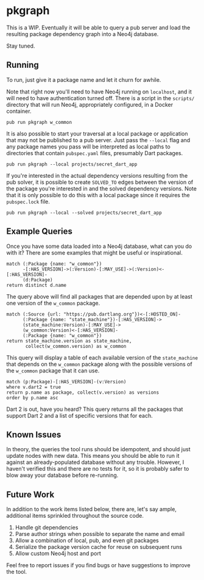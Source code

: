 # pkgraph

This is a WIP. Eventually it will be able to query a pub server and
load the resulting package dependency graph into a Neo4j database.

Stay tuned.

## Running

To run, just give it a package name and let it churn for awhile.

Note that right now you'll need to have Neo4j running on `localhost`,
and it will need to have authentication turned off. There is a script
in the `scripts/` directory that will run Neo4j, appropriately
configured, in a Docker container.

```shell
pub run pkgraph w_common
```

It is also possible to start your traversal at a local package or
application that may not be published to a pub server. Just pass
the `--local` flag and any package names you pass will be interpreted
as local paths to directories that contain `pubspec.yaml` files,
presumably Dart packages.

```shell
pub run pkgraph --local projects/secret_dart_app
```

If you're interested in the actual dependency versions resulting from the pub
solver, it is possible to create `SOLVED_TO` edges between the version of the
package you're interested in and the solved dependency versions. Note that it
is only possible to do this with a local package since it requires the
`pubspec.lock` file.

```shell
pub run pkgraph --local --solved projects/secret_dart_app
```

## Example Queries

Once you have some data loaded into a Neo4j database, what can you do
with it? There are some examples that might be useful or inspirational.

```cypher
match (:Package {name: "w_common"})
      -[:HAS_VERSION]->(:Version)-[:MAY_USE]->(:Version)<-[:HAS_VERSION]-
      (d:Package)
return distinct d.name
```

The query above will find all packages that are depended upon by at
least one version of the `w_common` package.

```cypher
match (:Source {url: "https://pub.dartlang.org"})<-[:HOSTED_ON]-
      (:Package {name: "state_machine"})-[:HAS_VERSION]->
      (state_machine:Version)-[:MAY_USE]->
      (w_common:Version)<-[:HAS_VERSION]-
      (:Package {name: "w_common"})
return state_machine.version as state_machine,
       collect(w_common.version) as w_common
```

This query will display a table of each available version of the
`state_machine` that depends on the `w_common` package along with the
possible versions of the `w_common` package that it can use.

```cypher
match (p:Package)-[:HAS_VERSION]-(v:Version)
where v.dart2 = true
return p.name as package, collect(v.version) as versions
order by p.name asc
```

Dart 2 is out, have you heard? This query returns all the packages
that support Dart 2 and a list of specific versions that for each.

## Known Issues

In theory, the queries the tool runs should be idempotent, and should
just update nodes with new data. This means you should be able to run
it against an already-populated database without any trouble. However,
I haven't verified this and there are no tests for it, so it is
probably safer to blow away your database before re-running.

## Future Work

In addition to the work items listed below, there are, let's say ample,
additional items sprinkled throughout the source code.

1. Handle git dependencies
2. Parse author strings when possible to separate the name and email
3. Allow a combination of local, pub, and even git packages
4. Serialize the package version cache for reuse on subsequent runs
5. Allow custom Neo4j host and port

Feel free to report issues if you find bugs or have suggestions to
improve the tool.
